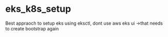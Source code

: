 # eks_k8s_setup
Best appraoch to setup eks using eksctl, dont use aws eks ui ->that needs to create bootstrap again  

